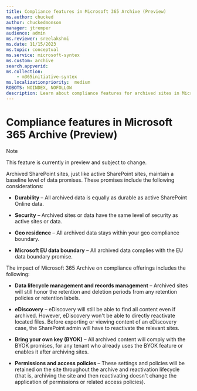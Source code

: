 ```yaml
---
title: Compliance features in Microsoft 365 Archive (Preview)
ms.author: chucked
author: chuckedmonson
manager: jtremper
audience: admin
ms.reviewer: sreelakshmi
ms.date: 11/15/2023
ms.topic: conceptual
ms.service: microsoft-syntex
ms.custom: archive
search.appverid:
ms.collection:
    - m365initiative-syntex
ms.localizationpriority:  medium
ROBOTS: NOINDEX, NOFOLLOW
description: Learn about compliance features for archived sites in Microsoft 365 Archive.
---
```


# Compliance features in Microsoft 365 Archive (Preview)

> [!NOTE]
> This feature is currently in preview and subject to change.

Archived SharePoint sites, just like active SharePoint sites, maintain a baseline level of data promises. These promises include the following considerations:

- **Durability** – All archived data is equally as durable as active SharePoint Online data.

- **Security** – Archived sites or data have the same level of security as active sites or data.

- **Geo residence** – All archived data stays within your geo compliance boundary.

- **Microsoft EU data boundary** – All archived data complies with the EU data boundary promise.

The impact of Microsoft 365 Archive on compliance offerings includes the following:

- **Data lifecycle management and records management** – Archived sites will still honor the retention and deletion periods from any retention policies or retention labels.

- **eDiscovery** – eDiscovery will still be able to find all content even if archived. However, eDiscovery won't be able to directly reactivate located files.  Before exporting or viewing content of an eDiscovery case, the SharePoint admin will have to reactivate the relevant sites.

- **Bring your own key (BYOK)** – All archived content will comply with the BYOK promises, for any tenant who already uses the BYOK feature or enables it after archiving sites.

- **Permissions and access policies** – These settings and policies will be retained on the site throughout the archive and reactivation lifecycle (that is, archiving the site and then reactivating doesn't change the application of permissions or related access policies).
